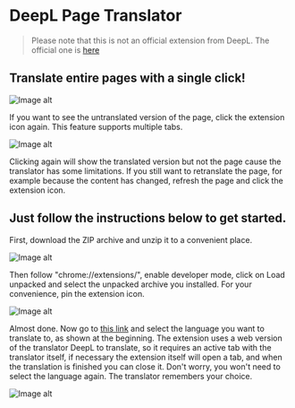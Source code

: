 # DeepL Page Translator

> Please note that this is not an official extension from DeepL. The official one is [here](https://chrome.google.com/webstore/detail/deepl-translate-reading-w/cofdbpoegempjloogbagkncekinflcnj)

## Translate entire pages with a single click!

![Image alt](https://github.com/sxdav/deepl-page-translator/blob/master/assets/doc/example.gif)

If you want to see the untranslated version of the page, click the extension icon again. This feature supports multiple tabs.

![Image alt](https://github.com/sxdav/deepl-page-translator/blob/master/assets/doc/multitabUntranslate.gif)

Clicking again will show the translated version but not the page cause the translator has some limitations. If you still want to retranslate the page, for example because the content has changed, refresh the page and click the extension icon.

## Just follow the instructions below to get started.

First, download the ZIP archive and unzip it to a convenient place.

![Image alt](https://github.com/sxdav/deepl-page-translator/blob/master/assets/doc/download.gif)

Then follow "chrome://extensions/", enable developer mode, click on Load unpacked and select the unpacked archive you installed. For your convenience, pin the extension icon.

![Image alt](https://github.com/sxdav/deepl-page-translator/blob/master/assets/doc/install.gif)

Almost done. Now go to [this link](https://www.deepl.com/translator) and select the language you want to translate to, as shown at the beginning. The extension uses a web version of the translator DeepL to translate, so it requires an active tab with the translator itself, if necessary the extension itself will open a tab, and when the translation is finished you can close it. Don't worry, you won't need to select the language again. The translator remembers your choice.

![Image alt](https://github.com/sxdav/deepl-page-translator/blob/master/assets/doc/autoopen.gif)
